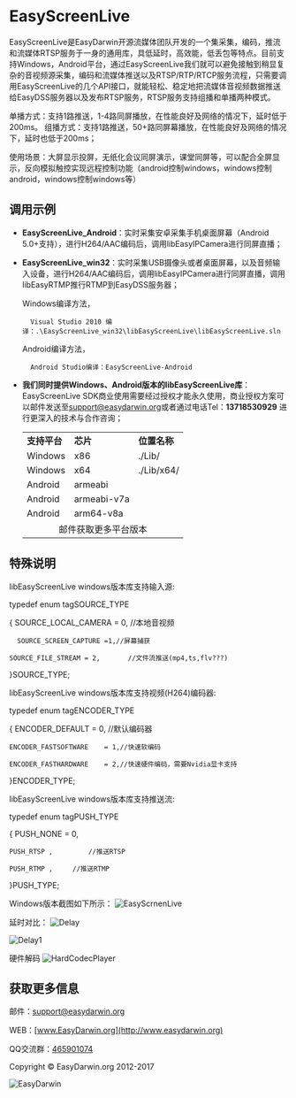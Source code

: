 # EasyScreenLive #

EasyScreenLive是EasyDarwin开源流媒体团队开发的一个集采集，编码，推流和流媒体RTSP服务于一身的通用库，具低延时，高效能，低丢包等特点。目前支持Windows，Android平台，通过EasyScreenLive我们就可以避免接触到稍显复杂的音视频源采集，编码和流媒体推送以及RTSP/RTP/RTCP服务流程，只需要调用EasyScreenLive的几个API接口，就能轻松、稳定地把流媒体音视频数据推送给EasyDSS服务器以及发布RTSP服务，RTSP服务支持组播和单播两种模式。

单播方式：支持1路推送，1-4路同屏播放，在性能良好及网络的情况下，延时低于200ms。
组播方式：支持1路推送，50+路同屏幕播放，在性能良好及网络的情况下，延时也低于200ms；

使用场景：大屏显示投屏，无纸化会议同屏演示，课堂同屏等，可以配合全屏显示，反向模拟触控实现远程控制功能（android控制windows，windows控制android，windows控制windows等）

## 调用示例 ##

- **EasyScreenLive_Android**：实时采集安卓采集手机桌面屏幕（Android 5.0+支持），进行H264/AAC编码后，调用libEasyIPCamera进行同屏直播；

- **EasyScreenLive_win32**：实时采集USB摄像头或者桌面屏幕，以及音频输入设备，进行H264/AAC编码后，调用libEasyIPCamera进行同屏直播，调用libEasyRTMP推行RTMP到EasyDSS服务器；


	Windows编译方法，

    	Visual Studio 2010 编译：.\EasyScreenLive_win32\libEasyScreenLive\libEasyScreenLive.sln

	Android编译方法，
		
		Android Studio编译：EasyScreenLive-Android

- **我们同时提供Windows、Android版本的libEasyScreenLive库**：EasyScreenLive SDK商业使用需要经过授权才能永久使用，商业授权方案可以邮件发送至[support@easydarwin.org](mailto:support@easydarwin.org "EasyDarwin support mail")或者通过电话Tel：**13718530929** 进行更深入的技术与合作咨询；

	<table>
	<tr><td><b>支持平台</b></td><td><b>芯片</b></td><td><b>位置名称</b></td></tr>
	<tr><td>Windows</td><td>x86</td><td>./Lib/</td></tr>
	<tr><td>Windows</td><td>x64</td><td>./Lib/x64/</td></tr>
	<tr><td>Android</td><td>armeabi</td></tr>
	<tr><td>Android</td><td>armeabi-v7a</td></tr>
	<tr><td>Android</td><td>arm64-v8a</td></tr>
	<tr><td colspan="3"><center>邮件获取更多平台版本</center></td></tr>
	</table>


## 特殊说明 ##
libEasyScreenLive windows版本库支持输入源:

typedef enum tagSOURCE_TYPE

{
	SOURCE_LOCAL_CAMERA = 0,	//本地音视频
	
      SOURCE_SCREEN_CAPTURE =1,//屏幕捕获
      
	SOURCE_FILE_STREAM = 2,       //文件流推送(mp4,ts,flv???)

}SOURCE_TYPE;

libEasyScreenLive windows版本库支持视频(H264)编码器:

typedef enum tagENCODER_TYPE

{
	ENCODER_DEFAULT 				= 0, //默认编码器
	
	ENCODER_FASTSOFTWARE 	= 1,//快速软编码
	
	ENCODER_FASTHARDWARE 	= 2,//快速硬件编码，需要Nvidia显卡支持

}ENCODER_TYPE;

libEasyScreenLive windows版本库支持推送流:

typedef enum tagPUSH_TYPE

{
	PUSH_NONE = 0,
	
	PUSH_RTSP ,			//推送RTSP
	
	PUSH_RTMP ,		//推送RTMP
	
}PUSH_TYPE;

Windows版本截图如下所示：
![EasyScrnenLive](http://img.blog.csdn.net/20171229174054227?watermark/2/text/aHR0cDovL2Jsb2cuY3Nkbi5uZXQvU3dvcmRUd2VsdmU=/font/5a6L5L2T/fontsize/400/fill/I0JBQkFCMA==/dissolve/70/gravity/SouthEast)




延时对比：
![Delay](http://img.blog.csdn.net/20171229174607692?watermark/2/text/aHR0cDovL2Jsb2cuY3Nkbi5uZXQvU3dvcmRUd2VsdmU=/font/5a6L5L2T/fontsize/400/fill/I0JBQkFCMA==/dissolve/70/gravity/SouthEast)

![Delay1](http://img.blog.csdn.net/20180118144954476?watermark/2/text/aHR0cDovL2Jsb2cuY3Nkbi5uZXQvU3dvcmRUd2VsdmU=/font/5a6L5L2T/fontsize/400/fill/I0JBQkFCMA==/dissolve/70/gravity/SouthEast)


硬件解码
![HardCodecPlayer](http://img.blog.csdn.net/20171229180042374?watermark/2/text/aHR0cDovL2Jsb2cuY3Nkbi5uZXQvU3dvcmRUd2VsdmU=/font/5a6L5L2T/fontsize/400/fill/I0JBQkFCMA==/dissolve/70/gravity/SouthEast)



## 获取更多信息 ##

邮件：[support@easydarwin.org](mailto:support@easydarwin.org) 

WEB：[www.EasyDarwin.org](http://www.easydarwin.org)

QQ交流群：[465901074](http://jq.qq.com/?_wv=1027&k=2G045mo "EasyPusher & EasyRTSPClient")

Copyright &copy; EasyDarwin.org 2012-2017

![EasyDarwin](http://www.easydarwin.org/skin/easydarwin/images/wx_qrcode.jpg)

